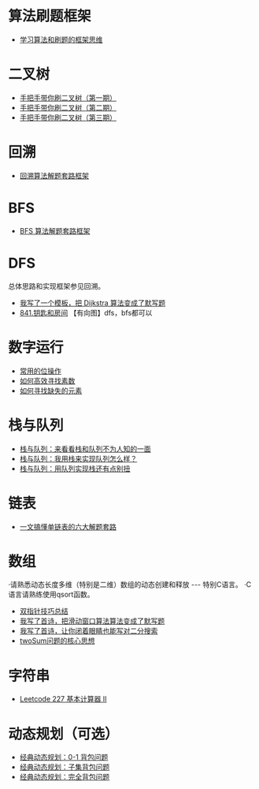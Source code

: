 
# 算法刷题框架
- [学习算法和刷题的框架思维](https://mp.weixin.qq.com/s?__biz=MzAxODQxMDM0Mw==&mid=2247484852&idx=1&sn=85b50b8b0470bb4897e517955f4e5002&scene=21#wechat_redirect)
# 二叉树
- [手把手带你刷二叉树（第一期）](https://mp.weixin.qq.com/s?__biz=MzAxODQxMDM0Mw==&mid=2247487126&idx=1&sn=4de13e66397bc35970963c5a1330ce18&scene=21#wechat_redirect)
- [手把手带你刷二叉树（第二期）](https://mp.weixin.qq.com/s?__biz=MzAxODQxMDM0Mw==&mid=2247487270&idx=1&sn=2f7ad74aabc88b53d94012ceccbe51be&scene=21#wechat_redirect)
- [手把手带你刷二叉树（第三期）](https://mp.weixin.qq.com/s?__biz=MzAxODQxMDM0Mw==&mid=2247487527&idx=1&sn=9cf2b0d8608ba26ea7c6a5c9b41d05a1&scene=21#wechat_redirect)
# 回溯
- [回溯算法解题套路框架](https://mp.weixin.qq.com/s?__biz=MzAxODQxMDM0Mw==&mid=2247484709&idx=1&sn=1c24a5c41a5a255000532e83f38f2ce4&scene=21#wechat_redirect)
# BFS
- [BFS 算法解题套路框架](https://mp.weixin.qq.com/s?__biz=MzAxODQxMDM0Mw==&mid=2247485134&idx=1&sn=fd345f8a93dc4444bcc65c57bb46fc35&scene=21#wechat_redirect)
# DFS
总体思路和实现框架参见回溯。
- [我写了一个模板，把 Dijkstra 算法变成了默写题](https://mp.weixin.qq.com/s?__biz=MzAxODQxMDM0Mw==&mid=2247492167&idx=1&sn=bc96c8f97252afdb3973c7d760edb9c0&scene=21#wechat_redirect)
- [841.钥匙和房间](https://github.com/youngyangyang04/leetcode-master/blob/master/problems/0841.%E9%92%A5%E5%8C%99%E5%92%8C%E6%88%BF%E9%97%B4.md) 【有向图】dfs，bfs都可以
# 数字运行
- [常用的位操作](https://mp.weixin.qq.com/s?__biz=MzAxODQxMDM0Mw==&mid=2247486704&idx=2&sn=59b011722fe722551de8b56f234a4050&scene=21#wechat_redirect)
- [如何高效寻找素数](https://mp.weixin.qq.com/s?__biz=MzAxODQxMDM0Mw==&mid=2247484472&idx=1&sn=ab8e97d0211de37bf6770a63caacc630&scene=21#wechat_redirect)
- [如何寻找缺失的元素](https://mp.weixin.qq.com/s?__biz=MzAxODQxMDM0Mw==&mid=2247484477&idx=1&sn=13834cfd618377385226c3dc598b2c28&scene=21#wechat_redirect)
# 栈与队列
- [栈与队列：来看看栈和队列不为人知的一面](https://github.com/youngyangyang04/leetcode-master/blob/master/problems/%E6%A0%88%E4%B8%8E%E9%98%9F%E5%88%97%E7%90%86%E8%AE%BA%E5%9F%BA%E7%A1%80.md)
- [栈与队列：我用栈来实现队列怎么样？](https://github.com/youngyangyang04/leetcode-master/blob/master/problems/0232.%E7%94%A8%E6%A0%88%E5%AE%9E%E7%8E%B0%E9%98%9F%E5%88%97.md)
- [栈与队列：用队列实现栈还有点别扭](https://github.com/youngyangyang04/leetcode-master/blob/master/problems/0225.%E7%94%A8%E9%98%9F%E5%88%97%E5%AE%9E%E7%8E%B0%E6%A0%88.md)
# 链表
- [一文搞懂单链表的六大解题套路](https://mp.weixin.qq.com/s?__biz=MzAxODQxMDM0Mw==&mid=2247492022&idx=1&sn=35f6cb8ab60794f8f52338fab3e5cda5&scene=21#wechat_redirect)
# 数组
·请熟悉动态长度多维（特别是二维）数组的动态创建和释放 --- 特别C语言。
·C语言请熟练使用qsort函数。
- [双指针技巧总结](https://mp.weixin.qq.com/s?__biz=MzAxODQxMDM0Mw==&mid=2247488584&idx=1&sn=90f7956fd9d8320fcb81aaf33c3fe7f1&scene=21#wechat_redirect)
- [我写了首诗，把滑动窗口算法算法变成了默写题](https://mp.weixin.qq.com/s?__biz=MzAxODQxMDM0Mw==&mid=2247485141&idx=1&sn=0e4583ad935e76e9a3f6793792e60734&scene=21#wechat_redirect)
- [我写了首诗，让你闭着眼睛也能写对二分搜索](https://mp.weixin.qq.com/s?__biz=MzAxODQxMDM0Mw==&mid=2247485044&idx=1&sn=e6b95782141c17abe206bfe2323a4226&scene=21#wechat_redirect)
- [twoSum问题的核心思想](https://mp.weixin.qq.com/s?__biz=MzAxODQxMDM0Mw==&mid=2247484474&idx=1&sn=dfbadbe6e17d695a1907e2adcd9f0d3c&scene=21#wechat_redirect)
# 字符串
- [Leetcode 227 基本计算器 II](https://leetcode-cn.com/problems/basic-calculator-ii/)
# 动态规划（可选）
- [经典动态规划：0-1 背包问题](https://mp.weixin.qq.com/s?__biz=MzAxODQxMDM0Mw==&mid=2247485064&idx=1&sn=550705eb67f5e71487c8b218382919d6&scene=21#wechat_redirect)
- [经典动态规划：子集背包问题](https://mp.weixin.qq.com/s?__biz=MzAxODQxMDM0Mw==&mid=2247485103&idx=1&sn=8a9752e18ed528e5c18d973dcd134260&scene=21#wechat_redirect)
- [经典动态规划：完全背包问题](https://mp.weixin.qq.com/s?__biz=MzAxODQxMDM0Mw==&mid=2247485124&idx=1&sn=52068c8000b90a7a972dbd04658d79b7&scene=21#wechat_redirect)
